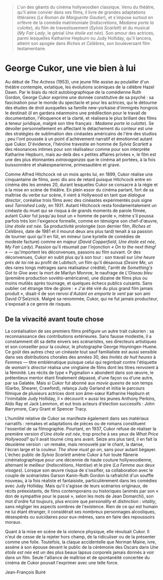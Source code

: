 > L'un des géants du cinéma hollywoodien classique. Venu du théâtre, qu'il aime convier dans ses films, il livre de grandes adaptations littéraires (_Le Roman de Marguerite Gautier_), et s'impose surtout en orfèvre de la comédie matrimoniale (_Indiscrétions_, _Madame porte la culotte_), du film de travestissement (_Sylvia Scarlett_) et du musical (_My Fair Lady_, le génial _Une étoile est née_). Son amour des actrices, parmi lesquelles Katharine Hepburn ou Judy Holliday, qu'il lancera, atteint son apogée dans _Riches et Célèbres_, son bouleversant film testamentaire.

# George Cukor, une vie bien à lui

Au début de _The Actress_ (1953), une jeune fille assise au poulailler d'un théâtre contemple, extatique, les évolutions scéniques de la célèbre Hazel Dawn. Par le biais du récit autobiographique de la comédienne Ruth Gordon, George Cukor exprime une donnée constitutive de sa psyché : sa fascination pour le monde du spectacle et pour les actrices, qui le détourne des études de droit auxquelles sa famille new-yorkaise d'immigrés hongrois le destinait (il en gardera néanmoins une prédilection pour le travail de documentation, l'éloquence et la clarté, et réalisera le plus brillant des films à teneur juridique, malgré son titre français : _Madame porte la culotte_). Se dévoiler personnellement en affectant le détachement du conteur est une des stratégies de sublimation des cinéastes américains de l'ère des studios ; peu l'ont poussée à un point d'achèvement narratif et émotionnel autant que Cukor. D'évidence, l'héroïne travestie en homme de _Sylvia Scarlett_ a des résonances intimes pour son réalisateur comme pour son interprète Katharine Hepburn, mais au-delà des « petites affaires privées », le film est une des plus étonnantes _extravaganzas_ que le cinéma ait portées, à la fois buissonnière et shakespearienne, primesautière et grave.

Comme Alfred Hitchcock né un mois après lui, en 1899, Cukor réalise une cinquantaine de films, avec dix ans de retard puisque Hitchcock entre en cinéma dès les années 20, durant lesquelles Cukor se consacre à la régie et à la mise en scène de théâtre. En plein essor du cinéma parlant, fort de sa maîtrise du verbe sur scène, il vient à Hollywood en tant que _dialogue director_, coréalise trois films avec des cinéastes expérimentés puis signe seul _Tarnished Lady_, en 1931. Autant Hitchcock resta fondamentalement un cinéaste du muet qui se risqua à de grands moments de parole filmée, autant Cukor fut jusqu'au bout un « homme de parole », même s'il poussa parfois très loin l'exigence formelle, comme en témoigne son chef-d'œuvre, _Une étoile est née_. Sa productivité prolongée (son dernier film, _Riches et Célèbres_, date de 1981 et il mourut deux ans plus tard) tenait à sa passion de tourner quoi qu'il en fût, en mineur (une kyrielle de comédies de modeste facture) comme en majeur (_David Copperfield_, _Une étoile est née_, _My Fair Lady_). Passion qu'il résumait par l'injonction _« On to the next thing! »_ — qu'importent les déconvenues, passons au film suivant. Or des déconvenues, Cukor en subit plus qu'à son tour : son travail sur _Une heure près de toi_ nié au profit de Lubitsch, un film qu'il désavoua (_Desire Me_, un des rares longs métrages sans réalisateur crédité), l'arrêt de _Something's Got to Give_ avec la mort de Marilyn Monroe, le naufrage de _L'Oiseau bleu_ (première production soviéto-américaine), une dizaine de films plus ou moins mutilés après tournage, et quelques échecs publics cuisants. Sans oublier cet étrange titre de gloire : « J'ai été viré du plus grand film jamais produit », disait-il de son renvoi d'_Autant en emporte le vent_ par son ami David O'Selznick. Malgré sa renommée, Cukor, qui ne fut jamais producteur, s'exposait à ce genre de risques.

## De la vivacité avant toute chose

La coréalisation de ses premiers films préfigure un autre trait cukorien : sa reconnaissance des contributions extérieures. Sans fausse modestie, il a constamment dit sa dette envers ses scénaristes, ses directeurs artistiques et son conseiller pour la couleur, le photographe George Hoyningen-Huene. Ce goût des autres chez un cinéaste tout sauf familialiste est aussi sensible dans ses distributions chorales des années 30, des _Invités de huit heures_ à _Femmes_ — titre emblématique puisque celui qui regimbait contre l'étiquette de _woman's director_ réalisa une vingtaine de films dont les titres renvoient à la féminité. Les récits de type « Pygmalion » abondent dans son œuvre, le prétentieux mentor étant finalement dépassé, d'une façon ou d'une autre, par sa Galatée. Mais si Cukor fut abonné aux _movie queens_ de son temps (Garbo, Shearer, Crawford), relança Judy Garland et initia le parcours filmique de plusieurs actrices dont son âme-sœur Katharine Hepburn et l'inimitable Judy Holliday, il « découvrit » aussi les jeunes Anthony Perkins, Aldo Ray et Jack Lemmon, et eut trois acteurs d'élection successifs : John Barrymore, Cary Grant et Spencer Tracy.

L'humilité relative de Cukor se manifeste également dans ses matériaux narratifs : remakes et adaptations de pièces ou de romans constituent l'essentiel de sa filmographie. Pourtant, en 1937, Cukor refuse de réaliser la première version d'_Une étoile est née_, trop proche à ses yeux de _What Price Hollywood?_ qu'il avait tourné cinq ans avant. Seize ans plus tard, il en fait la deuxième version : un remake, mais renouvelé par le chant, la danse, l'écran large et la couleur. _The show must go on_, sans pour autant bégayer. L'échec public de _Sylvia Scarlett_ amène Cukor à fuir toute flânerie cinématographique pour une décennie de haute couture hollywoodienne, alternant le meilleur (_Indiscrétions_, _Hantise_) et le pire (_La Femme aux deux visages_). Lorsque son œuvre risqua de s'ossifier, sa collaboration avec le couple de scénaristes Garson Kanin-Ruth Gordon la rafraîchit d'un souffle nouveau, à la fois réaliste et fantaisiste, particulièrement dans les comédies avec Judy Holliday. Mais qu'il s'agisse de leurs scénarios originaux, de récits préexistants, de films contemporains ou historiques (animés par son « don de sympathie pour le passé », selon les mots de Jean Domarchi), son mot d'ordre fut toujours, plus encore que _personality_ et _distinction_ : _vitality_, sans négliger les aspects sombres de l'existence. Rien de ce qui est humain ne lui étant étranger, il considérait ses nombreux personnages alcooliques, désespérés ou suicidaires pour eux-mêmes, sans en faire des repoussoirs moraux.

Quant à la mise en scène de la violence physique, elle révulsait Cukor. Il n'eut de cesse de la rejeter hors champ, de la ridiculiser ou de la présenter comme une folie. Toutefois, la claque accidentelle que Norman Maine, ivre, assène à son épouse devant le public de la cérémonie des Oscars dans _Une étoile est née_ est un des plus beaux lapsus corporels jamais donnés à voir dans un film. Seule l'alliance de maîtrise et de spontanéité concertée du cinéma de Cukor pouvait l'exprimer avec une telle force.

<div class="author">Jean-François Buiré</div>
